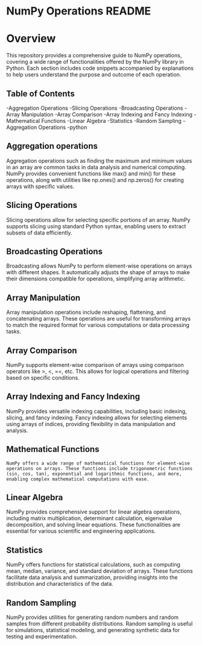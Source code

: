 
# NumPy Operations README
# Overview
This repository provides a comprehensive guide to NumPy operations, covering a wide range of functionalities offered by the NumPy library in Python. Each section includes code snippets accompanied by explanations to help users understand the purpose and outcome of each operation.

## Table of Contents
-Aggregation Operations
-Slicing Operations
-Broadcasting Operations
-Array Manipulation
-Array Comparison
-Array Indexing and Fancy Indexing
-Mathematical Functions
-Linear Algebra
-Statistics
-Random Sampling
-Aggregation Operations
-python

## Aggregation operations 
   Aggregation operations such as finding the maximum and minimum values in an array are common tasks in data analysis and numerical computing. NumPy provides convenient functions like max() and min() for these operations, along with utilities like np.ones() and np.zeros() for creating arrays with specific values.

## Slicing Operations
   Slicing operations allow for selecting specific portions of an array. NumPy supports slicing using standard Python syntax, enabling users to extract subsets of data efficiently.

## Broadcasting Operations
   Broadcasting allows NumPy to perform element-wise operations on arrays with different shapes. It automatically adjusts the shape of arrays to make their dimensions compatible for operations, simplifying array arithmetic.

## Array Manipulation
   Array manipulation operations include reshaping, flattening, and concatenating arrays. These operations are useful for transforming arrays to match the required format for various computations or data processing tasks.

## Array Comparison
   NumPy supports element-wise comparison of arrays using comparison operators like >, <, ==, etc. This allows for logical operations and filtering based on specific conditions.

## Array Indexing and Fancy Indexing
   NumPy provides versatile indexing capabilities, including basic indexing, slicing, and fancy indexing. Fancy indexing allows for selecting elements using arrays of indices, providing flexibility in data manipulation and analysis.

## Mathematical Functions
    NumPy offers a wide range of mathematical functions for element-wise operations on arrays. These functions include trigonometric functions (sin, cos, tan), exponential and logarithmic functions, and more, enabling complex mathematical computations with ease.

## Linear Algebra
 NumPy provides comprehensive support for linear algebra operations, including matrix multiplication, determinant calculation, eigenvalue decomposition, and solving linear equations. These functionalities are essential for various scientific and engineering applications.

## Statistics
  NumPy offers functions for statistical calculations, such as computing mean, median, variance, and standard deviation of arrays. These functions facilitate data analysis and summarization, providing insights into the distribution and characteristics of the data.

## Random Sampling
  NumPy provides utilities for generating random numbers and random samples from different probability distributions. Random sampling is useful for simulations, statistical modeling, and generating synthetic data for testing and experimentation.
